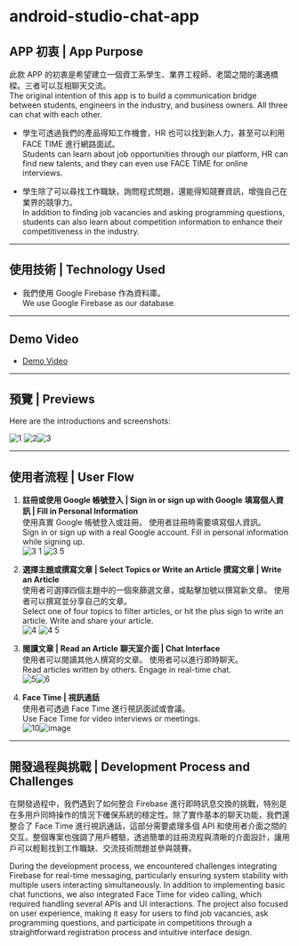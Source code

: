 # android-studio-chat-app

## APP 初衷 | App Purpose

此款 APP 的初衷是希望建立一個資工系學生、業界工程師、老闆之間的溝通橋樑。三者可以互相聊天交流。  
The original intention of this app is to build a communication bridge between students, engineers in the industry, and business owners. All three can chat with each other.

- 學生可透過我們的產品得知工作機會，HR 也可以找到新人力，甚至可以利用 FACE TIME 進行網路面試。  
  Students can learn about job opportunities through our platform, HR can find new talents, and they can even use FACE TIME for online interviews.

- 學生除了可以尋找工作職缺，詢問程式問題，還能得知競賽資訊，增強自己在業界的競爭力。  
  In addition to finding job vacancies and asking programming questions, students can also learn about competition information to enhance their competitiveness in the industry.

---

## 使用技術 | Technology Used
- 我們使用 Google Firebase 作為資料庫。  
  We use Google Firebase as our database.

---

## Demo Video
- [Demo Video](https://www.youtube.com/watch?v=I6or4duy15g)

---

## 預覽 | Previews
Here are the introductions and screenshots:

![1](https://user-images.githubusercontent.com/79260866/186553006-95705dfb-d00b-4350-895b-ab1b3a98e2fc.jpg) ![2](https://user-images.githubusercontent.com/79260866/186553009-db932fa1-ac14-41d1-8382-a07ff095ac67.jpg)![3](https://user-images.githubusercontent.com/79260866/186553017-4c3da184-daaa-44b1-9c95-79dd60fbc0ae.jpg)

---

## 使用者流程 | User Flow

1. **註冊或使用 Google 帳號登入 | Sign in or sign up with Google**
   **填寫個人資訊 | Fill in Personal Information**  
   使用真實 Google 帳號登入或註冊。  使用者註冊時需要填寫個人資訊。  
   Sign in or sign up with a real Google account.    Fill in personal information while signing up.  
   ![3 1](https://user-images.githubusercontent.com/79260866/186553022-85fb31c9-fdd9-4ff7-ab06-17324ba3046f.jpg)  ![3 5](https://user-images.githubusercontent.com/79260866/186553024-32a903d6-e1d2-4d8d-9290-49d22a62993f.jpg)

3. **選擇主題或撰寫文章 | Select Topics or Write an Article**
   **撰寫文章 | Write an Article**  
   使用者可選擇四個主題中的一個來篩選文章，或點擊加號以撰寫新文章。
   使用者可以撰寫並分享自己的文章。  
   Select one of four topics to filter articles, or hit the plus sign to write an article.
   Write and share your article.  
   ![4](https://user-images.githubusercontent.com/79260866/186553037-6d7745cc-1868-48c0-bf56-ed68fb574de1.jpg) ![4 5](https://user-images.githubusercontent.com/79260866/186553056-62fbe661-a165-4970-a6c0-9ff2457081d3.jpg)

4. **閱讀文章 | Read an Article**
   **聊天室介面 | Chat Interface**  
   使用者可以閱讀其他人撰寫的文章。
   使用者可以進行即時聊天。  
   Read articles written by others.
   Engage in real-time chat.  
   ![5](https://user-images.githubusercontent.com/79260866/186553065-0f607abe-b977-42d1-8e71-0fed5aa74133.jpg)![6](https://user-images.githubusercontent.com/79260866/186553067-e4f9d9e8-9bdf-4cf4-9174-7c9144559b4e.jpg)

5. **Face Time | 視訊通話**  
   使用者可透過 Face Time 進行視訊面試或會議。  
   Use Face Time for video interviews or meetings.  
   ![10](https://user-images.githubusercontent.com/79260866/186553078-da7be605-6ec3-4837-b70f-77160924c10e.jpg)![image](https://github.com/user-attachments/assets/65cfdad3-692e-45b1-bce2-ff4f2e2a23f6)

---

## 開發過程與挑戰 | Development Process and Challenges
在開發過程中，我們遇到了如何整合 Firebase 進行即時訊息交換的挑戰，特別是在多用戶同時操作的情況下確保系統的穩定性。除了實作基本的聊天功能，我們還整合了 Face Time 進行視訊通話，這部分需要處理多個 API 和使用者介面之間的交互。整個專案也強調了用戶體驗，透過簡單的註冊流程與清晰的介面設計，讓用戶可以輕鬆找到工作職缺、交流技術問題並參與競賽。

During the development process, we encountered challenges integrating Firebase for real-time messaging, particularly ensuring system stability with multiple users interacting simultaneously. In addition to implementing basic chat functions, we also integrated Face Time for video calling, which required handling several APIs and UI interactions. The project also focused on user experience, making it easy for users to find job vacancies, ask programming questions, and participate in competitions through a straightforward registration process and intuitive interface design.
